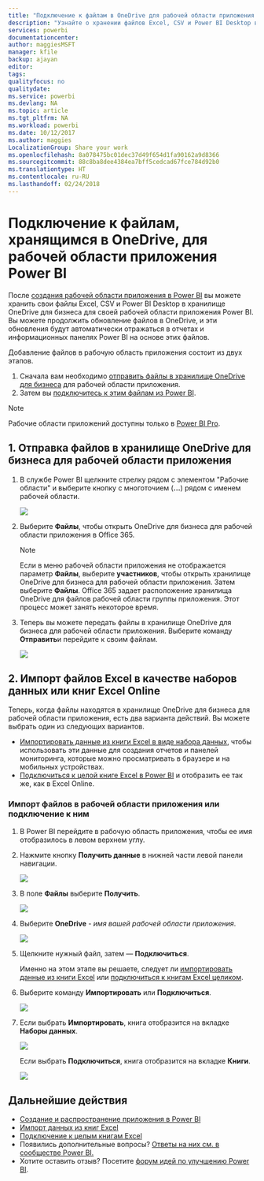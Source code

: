 ```yaml
---
title: "Подключение к файлам в OneDrive для рабочей области приложения Power BI"
description: "Узнайте о хранении файлов Excel, CSV и Power BI Desktop в хранилище OneDrive для рабочей области приложения Power BI, а также о подключении к ним."
services: powerbi
documentationcenter: 
author: maggiesMSFT
manager: kfile
backup: ajayan
editor: 
tags: 
qualityfocus: no
qualitydate: 
ms.service: powerbi
ms.devlang: NA
ms.topic: article
ms.tgt_pltfrm: NA
ms.workload: powerbi
ms.date: 10/12/2017
ms.author: maggies
LocalizationGroup: Share your work
ms.openlocfilehash: 8a078475bc01dec37d49f654d1fa90162a9d8366
ms.sourcegitcommit: 88c8ba8dee4384ea7bff5cedcad67fce784d92b0
ms.translationtype: HT
ms.contentlocale: ru-RU
ms.lasthandoff: 02/24/2018
---
```

# <a name="connect-to-files-stored-in-onedrive-for-your-power-bi-app-workspace"></a>Подключение к файлам, хранящимся в OneDrive, для рабочей области приложения Power BI
После [создания рабочей области приложения в Power BI](service-create-distribute-apps.md) вы можете хранить свои файлы Excel, CSV и Power BI Desktop в хранилище OneDrive для бизнеса для своей рабочей области приложения Power BI. Вы можете продолжить обновление файлов в OneDrive, и эти обновления будут автоматически отражаться в отчетах и информационных панелях Power BI на основе этих файлов. 

Добавление файлов в рабочую область приложения состоит из двух этапов. 

1. Сначала вам необходимо [отправить файлы в хранилище OneDrive для бизнеса](service-connect-to-files-in-app-workspace-onedrive-for-business.md#1-upload-files-to-the-onedrive-for-business-for-your-app-workspace) для рабочей области приложения.
2. Затем вы [подключитесь к этим файлам из Power BI](service-connect-to-files-in-app-workspace-onedrive-for-business.md#2-import-excel-files-as-datasets-or-as-excel-online-workbooks).

> [!NOTE]
> Рабочие области приложений доступны только в [Power BI Pro](service-free-vs-pro.md).
> 
> 

## <a name="1-upload-files-to-the-onedrive-for-business-for-your-app-workspace"></a>1. Отправка файлов в хранилище OneDrive для бизнеса для рабочей области приложения
1. В службе Power BI щелкните стрелку рядом с элементом "Рабочие области" и выберите кнопку с многоточием (**…**) рядом с именем рабочей области. 
   
   ![](media/service-connect-to-files-in-app-workspace-onedrive-for-business/power-bi-app-ellipsis.png)
2. Выберите **Файлы**, чтобы открыть OneDrive для бизнеса для рабочей области приложения в Office 365.
   
   > [!NOTE]
   > Если в меню рабочей области приложения не отображается параметр **Файлы**, выберите **участников**, чтобы открыть хранилище OneDrive для бизнеса для рабочей области приложения. Затем выберите **Файлы**. Office 365 задает расположение хранилища OneDrive для файлов рабочей области группы приложения. Этот процесс может занять некоторое время. 
   > 
   > 
3. Теперь вы можете передать файлы в хранилище OneDrive для бизнеса для рабочей области приложения. Выберите команду **Отправить**и перейдите к своим файлам.
   
   ![](media/service-connect-to-files-in-app-workspace-onedrive-for-business/pbi_grpfilesonedrive.png)

## <a name="2-import-excel-files-as-datasets-or-as-excel-online-workbooks"></a>2. Импорт файлов Excel в качестве наборов данных или книг Excel Online
Теперь, когда файлы находятся в хранилище OneDrive для бизнеса для рабочей области приложения, есть два варианта действий. Вы можете выбрать один из следующих вариантов. 

* [Импортировать данные из книги Excel в виде набора данных](service-get-data-from-files.md), чтобы использовать эти данные для создания отчетов и панелей мониторинга, которые можно просматривать в браузере и на мобильных устройствах.
* [Подключиться к целой книге Excel в Power BI](service-excel-workbook-files.md) и отобразить ее так же, как в Excel Online.

### <a name="import-or-connect-to-the-files-in-your-app-workspace"></a>Импорт файлов в рабочей области приложения или подключение к ним
1. В Power BI перейдите в рабочую область приложения, чтобы ее имя отобразилось в левом верхнем углу. 
2. Нажмите кнопку **Получить данные** в нижней части левой панели навигации. 
   
   ![](media/service-connect-to-files-in-app-workspace-onedrive-for-business/power-bi-app-get-data-button.png)
3. В поле **Файлы** выберите **Получить**.
   
   ![](media/service-connect-to-files-in-app-workspace-onedrive-for-business/pbi_getfiles.png)
4. Выберите **OneDrive** - *имя вашей рабочей области приложения*.
   
    ![](media/service-connect-to-files-in-app-workspace-onedrive-for-business/pbi_grp_one_drive_shrpt.png)
5. Щелкните нужный файл, затем — **Подключиться**.
   
    Именно на этом этапе вы решаете, следует ли [импортировать данные из книги Excel](service-get-data-from-files.md) или [подключиться к книгам Excel целиком](service-excel-workbook-files.md).
6. Выберите команду **Импортировать** или **Подключиться**.
   
    ![](media/service-connect-to-files-in-app-workspace-onedrive-for-business/pbi_importexceldataorwholecrop.png)
7. Если выбрать **Импортировать**, книга отобразится на вкладке **Наборы данных**. 
   
    ![](media/service-connect-to-files-in-app-workspace-onedrive-for-business/power-bi-app-excel-file-import.png)
   
    Если выбрать **Подключиться**, книга отобразится на вкладке **Книги**.
   
    ![](media/service-connect-to-files-in-app-workspace-onedrive-for-business/power-bi-app-excel-file-connect.png)

## <a name="next-steps"></a>Дальнейшие действия
* [Создание и распространение приложения в Power BI](service-create-distribute-apps.md)
* [Импорт данных из книг Excel](service-get-data-from-files.md)
* [Подключение к целым книгам Excel](service-excel-workbook-files.md)
* Появились дополнительные вопросы? [Ответы на них см. в сообществе Power BI.](http://community.powerbi.com/)
* Хотите оставить отзыв? Посетите [форум идей по улучшению Power BI](https://ideas.powerbi.com/forums/265200-power-bi).

